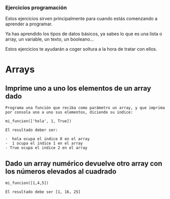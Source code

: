 ### Ejercicios programación

Estos ejercicios sirven principalmente para cuando estás comenzando a aprender a programar.

Ya has aprendido los tipos de datos básicos, ya sabes lo que es una lista o array, un variable, un texto, un booleano...

Estos ejercicios te ayudarán a coger soltura a la hora de tratar con ellos.



# Arrays

## Imprime uno a uno los elementos de un array dado

```
Programa una función que reciba como parámetro un array, y que imprima por consola uno a uno sus elementos, diciendo su indice:

mi_funcion(['hola', 1, True])

El resultado deber ser:

-  hola ocupa el indice 0 en el array
-  1 ocupa el indice 1 en el array
- True ocupa el indice 2 en el array
```

## Dado un array numérico devuelve otro array con los números elevados al cuadrado

```
mi_funcion([1,4,5])

El resultado debe ser [1, 16, 25]
```
